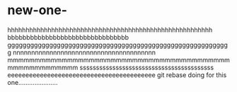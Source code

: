 # new-one-
hhhhhhhhhhhhhhhhhhhhhhhhhhhhhhhhhhhhhhhhhhhhhhhhhhhhhhhh
bbbbbbbbbbbbbbbbbbbbbbbbbbbbbbbb
ggggggggggggggggggggggggggggggggggggggggggggggggggggggggggg
nnnnnnnnnnnnnnnnnnnnnnnnnnnnnnnnnnnnnnn
mmmmmmmmmmmmmmmmmmmmmmmmmmmmmmmmmmmmmmmmmmmmmmmmmmmmmm
sssssssssssssssssssssssssssssssssssssssss
eeeeeeeeeeeeeeeeeeeeeeeeeeeeeeeeeeeeeeeee
git rebase doing for this one......................

